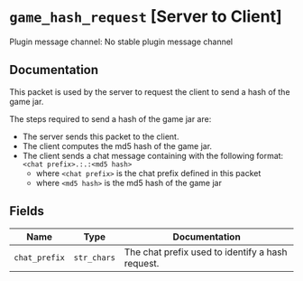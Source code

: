 # `game_hash_request` [Server to Client]
Plugin message channel: No stable plugin message channel

## Documentation
This packet is used by the server to request the client to send a hash of the game jar.

The steps required to send a hash of the game jar are:
- The server sends this packet to the client.
- The client computes the md5 hash of the game jar.
- The client sends a chat message containing with the following format: `<chat prefix>.:.:<md5 hash>`
    - where `<chat prefix>` is the chat prefix defined in this packet
    - where `<md5 hash>` is the md5 hash of the game jar


## Fields
| Name | Type | Documentation |
| ---- | ---- | ------------- |
| `chat_prefix` | `str_chars` | The chat prefix used to identify a hash request. |
